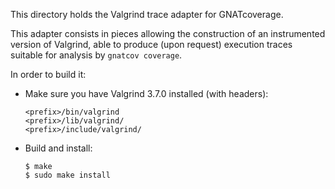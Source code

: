 This directory holds the Valgrind trace adapter for GNATcoverage.

This adapter consists in pieces allowing the construction of an instrumented
version of Valgrind, able to produce (upon request) execution traces suitable
for analysis by `gnatcov coverage`.

In order to build it:

* Make sure you have Valgrind 3.7.0 installed (with headers):

    ```
    <prefix>/bin/valgrind
    <prefix>/lib/valgrind/
    <prefix>/include/valgrind/
    ```

* Build and install:

    ```shell
    $ make
    $ sudo make install
    ```
